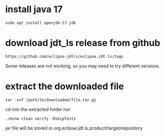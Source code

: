 # install java 17

```
sudo apt install openjdk-17-jdk
```

# download jdt_ls release from github

```
https://github.com/eclipse-jdtls/eclipse.jdt.ls/tags
```

Some releases are not working, so you may need to try different versions.

# extract the downloaded file

```
tar -xvf /path/to/downloaded/file.tar.gz
```

cd into the extracted folder
run

```
./mvnw clean verify -DskipTests
```

jar file will be stored in
org.eclipse.jdt.ls.product/target/repository
